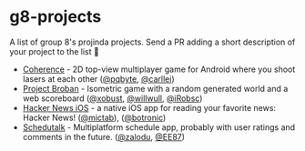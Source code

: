 # g8-projects
A list of group 8's projinda projects. Send a PR adding a short description of your project to the list 🚀

- [Coherence](https://github.com/pqbyte/coherence) - 2D top-view multiplayer game for Android where you shoot lasers at each other ([@pqbyte](https://github.com/pqbyte), [@carllei](https://github.com/carllei))
- [Project Broban](https://github.com/xobust/Project-Broban) - Isometric game with a random generated world and a web scoreboard ([@xobust](https://github.com/xobust/), [@willwull](https://github.com/willwull/), [@iRobsc](https://github.com/iRobsc/))
- [Hacker News iOS](https://github.com/mictab/hacker-news-ios) - a native iOS app for reading your favorite news: Hacker News! ([@mictab](https://github.com/mictab)), ([@botronic](https://github.com/botronic))
- [Schedutalk](https://github.com/Zalodu/Schedutalk) - Multiplatform schedule app, probably with user ratings and comments in the future. ([@zalodu](https://github.com/Zalodu/), [@EE87](https://github.com/EE87/))
